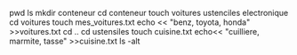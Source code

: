 pwd
ls
mkdir conteneur
cd conteneur
touch voitures ustenciles electronique
cd voitures
touch mes_voitures.txt
echo << "benz, toyota, honda" >>voitures.txt
cd ..
cd ustensiles
touch cuisine.txt
echo<< "cuilliere, marmite, tasse" >>cuisine.txt
ls -alt
